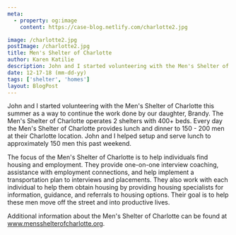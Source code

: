 ```yaml
---
meta:
  - property: og:image
    content: https://case-blog.netlify.com/charlotte2.jpg

image: /charlotte2.jpg
postImage: /charlotte2.jpg
title: Men's Shelter of Charlotte
author: Karen Katilie
description: John and I started volunteering with the Men's Shelter of Charlotte this summer as a way to continue the work done by our daughter, Brandy.
date: 12-17-18 (mm-dd-yy)
tags: ['shelter', 'homes']
layout: BlogPost
---
```


John and I started volunteering with the Men's Shelter of Charlotte this summer as a way to continue the work done by our daughter, Brandy. The Men's Shelter of Charlotte operates 2 shelters with 400+ beds. Every day the Men's Shelter of Charlotte provides lunch and dinner to 150 - 200 men at their Charlotte location. John and I helped setup and serve lunch to approximately 150 men this past weekend.

The focus of the Men's Shelter of Charlotte is to help individuals find housing and employment. They provide one-on-one interview coaching, assistance with employment connections, and help implement a transportation plan to interviews and placements. They also work with each individual to help them obtain housing by providing housing specialists for information, guidance, and referrals to housing options. Their goal is to help these men move off the street and into productive lives.

Additional information about the Men's Shelter of Charlotte can be found at <a href="https://www.mensshelterofcharlotte.org" target="_blank">www.mensshelterofcharlotte.org</a>.
